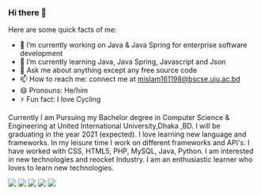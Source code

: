 ### Hi there 👋

<!--
**Srabon444/srabon444** is a ✨ _special_ ✨ repository because its `README.md` (this file) appears on your GitHub profile.

# Hi, I'm Ashraful, a CS undergrad who loves learning about new things and loves to develop new softwares. 👋🏾👨‍🎓‍💻
## Hello World! :sparkling_heart: 👋🏽 
### I :heart: GitHub :octocat:
![](https://github-readme-stats.vercel.app/api?username=srabon444&show_icons=true&line_height=30)
<!--
**Srabon444/srabon444** is a ✨ _special_ ✨ repository because its `README.md` (this file) appears on your GitHub profile.
-->
Here are some quick facts of me:

- 🔭 I’m currently working on Java & Java Spring for enterprise software development
- 🌱 I’m currently learning Java, Java Spring, Javascript and Json
- 💬 Ask me about anything except any free source code
- 📫 How to reach me: connect me at mislam161198@bscse.uiu.ac.bd
- 😄 Pronouns: He/him
- ⚡ Fun fact: I love Cycling

Currently I am Pursuing my Bachelor degree in Computer Science & Engineering at United International University,Dhaka ,BD. I will be graduating in the year 2021 (expected).
I love learning new language and frameworks. In my leisure time I work on different frameworks and API's. <!--I can use the power of Cloud Computing (particularly GCP) to deploy and scale software and IT infrastructure at scale.--> I have worked with CSS, HTML5, PHP, MySQL, Java, Python. I am interested in new technologies and reocket Industry.
I am an enthusiastic learner who loves to learn new technologies.

<!--- 👯 I’m looking to collaborate on any kind of projects--->
<!--- 🤔 I’m looking for help with any individual or Start-Ups--->

![](https://github-profile-summary-cards.vercel.app/api/cards/profile-details?username=srabon444&theme=dracula)
![](https://github-profile-summary-cards.vercel.app/api/cards/repos-per-language?username=srabon444&theme=dracula)
![](https://github-profile-summary-cards.vercel.app/api/cards/most-commit-language?username=srabon444&theme=dracula)
![](https://github-profile-summary-cards.vercel.app/api/cards/stats?username=srabon444&theme=dracula)
![](https://github-profile-summary-cards.vercel.app/api/cards/productive-time?username=srabon444&theme=dracula)
